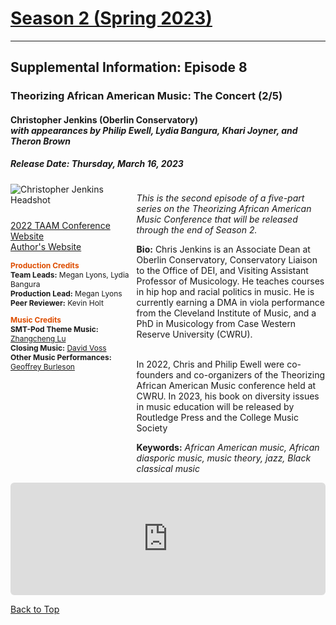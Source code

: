 <!----DIVIDER: Top of Page ------------------------------------------------------------------------------------------------------------>
<div class="seasonheader">
    <a href="/episodes/season02"><h1 class="seasonheader-text">Season 2 (Spring 2023)</h1></a>
</div>

<div>
<hr>
<h2>Supplemental Information: Episode 8</h2>

<div class="supplement" id="e2.8">
<h3 class="supplement-title">Theorizing African American Music: The Concert (2/5)</h3>
<h4>Christopher Jenkins (Oberlin Conservatory)<br/><em>with appearances by Philip Ewell, Lydia Bangura, Khari Joyner, and Theron Brown</em></h4>
<h5>Release Date: Thursday, March 16, 2023</h5>
<div class="floatsupps">
<div style="float:left; width: 40%;">
<img class="biopic" alt="Christopher Jenkins Headshot" src="../supplements/S02Ep08jenkins.jpg">

<p style="clear:both; padding-top: 10px;"><a href="https://case.edu/artsci/music/taam-conf-06.16-18.2022" target="_blank">2022 TAAM Conference Website</a><br/>
<a href="https://www.oberlin.edu/chris-jenkins" target="_blank">Author's Website</a></p>

<p style="font-size: 12px;">
<span style="color:#de4d00;"><strong>Production Credits</strong></span><br/>
<strong>Team Leads:</strong> Megan Lyons, Lydia Bangura<br/>
<strong>Production Lead:</strong> Megan Lyons<br/>
<strong>Peer Reviewer:</strong> Kevin Holt</p>

<p style="font-size: 12px;">
<span style="color:#de4d00;"><strong>Music Credits</strong></span><br/>
<strong>SMT-Pod Theme Music:</strong> <a href="/music#lu">Zhangcheng Lu</a><br/>
<strong>Closing Music:</strong> <a href="/music#voss">David Voss</a><br/>
<strong>Other Music Performances:</strong><a href="/music/season02#burleson"> Geoffrey Burleson</a></p>

</div>
<div style="float:right; width: 60%;">
<p><em>This is the second episode of a five-part series on the Theorizing African American Music Conference that will be released through the end of Season 2.</em></p>

<p><strong>Bio:</strong> Chris Jenkins is an Associate Dean at Oberlin Conservatory, Conservatory Liaison to the Office of DEI, and Visiting Assistant Professor of Musicology. He teaches courses in hip hop and racial politics in music. He is currently earning a DMA in viola performance from the Cleveland Institute of Music, and a PhD in Musicology from Case Western Reserve University (CWRU).<br/><br/>

In 2022, Chris and Philip Ewell were co-founders and co-organizers of the Theorizing African American Music conference held at CWRU. In 2023, his book on diversity issues in music education will be released by Routledge Press and the College Music Society
</p>

<p><strong>Keywords:</strong> <em>African American music, African diasporic music, music theory, jazz, Black classical music</em></p>
</div>

<div style="width: 100%; height: 180px; margin-top: 10px; margin-bottom: 10px; border-radius: 6px; overflow:hidden; clear:both;"><iframe style="width: 100%; height: 180px;" frameborder="no" scrolling="no" seamless src="https://player.captivate.fm/episode/7cd7f02c-74f9-49bd-aa4f-7214c6f64cbe"></iframe></div>
</div>

<a class="to-top" href="#top">Back to Top</a>
</div>